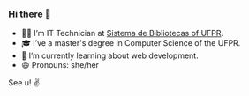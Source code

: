 ### Hi there 👋

- 👨‍💻 I’m IT Technician at [Sistema de Bibliotecas of UFPR](https://bibliotecas.ufpr.br).
- 🎓 I’ve a master's degree in Computer Science of the UFPR.
- 🌱 I’m currently learning about web development.
- 😄 Pronouns: she/her

See u! ✌️
